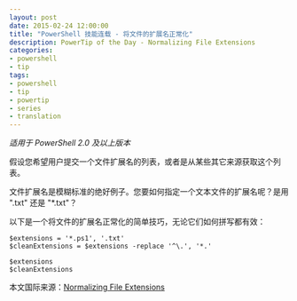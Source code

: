 ```yaml
---
layout: post
date: 2015-02-24 12:00:00
title: "PowerShell 技能连载 - 将文件的扩展名正常化"
description: PowerTip of the Day - Normalizing File Extensions
categories:
- powershell
- tip
tags:
- powershell
- tip
- powertip
- series
- translation
---
```

_适用于 PowerShell 2.0 及以上版本_

假设您希望用户提交一个文件扩展名的列表，或者是从某些其它来源获取这个列表。

文件扩展名是模糊标准的绝好例子。您要如何指定一个文本文件的扩展名呢？是用 ".txt" 还是 "*.txt"？

以下是一个将文件的扩展名正常化的简单技巧，无论它们如何拼写都有效：

    $extensions = '*.ps1', '.txt'
    $cleanExtensions = $extensions -replace '^\.', '*.'
    
    $extensions
    $cleanExtensions

<!--more-->
本文国际来源：[Normalizing File Extensions](http://community.idera.com/powershell/powertips/b/tips/posts/normalizing-file-extensions)
